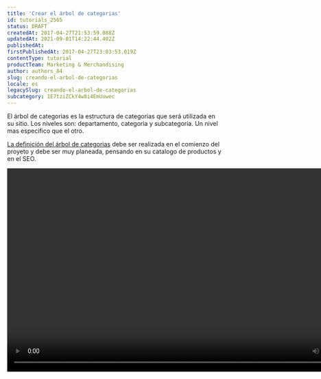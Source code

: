 ```yaml
---
title: 'Crear el árbol de categorias'
id: tutorials_2565
status: DRAFT
createdAt: 2017-04-27T21:53:59.088Z
updatedAt: 2021-09-01T14:22:44.402Z
publishedAt: 
firstPublishedAt: 2017-04-27T23:03:53.019Z
contentType: tutorial
productTeam: Marketing & Merchandising
author: authors_84
slug: creando-el-arbol-de-categorias
locale: es
legacySlug: creando-el-arbol-de-categorias
subcategory: 1E7tziZCkY4w8i4EmUuwec
---
```


El árbol de categorias es la estructura de categorias que será utilizada en su sitio. Los niveles son: departamento, categoria y subcategoria. Un nivel mas especifico que el otro.

[La definición del árbol de categorias](/es/tutorial/cadastrando-categoria/ "La definición del árbol de categorias") debe ser realizada en el comienzo del proyeto y debe ser muy planeada, pensando en su catalogo de productos y en el SEO.

<!--[if lt IE 9]><script>document.createElement('video');</script><![endif]--><video class="wp-video-shortcode" id="video-6334-1" width="840" height="473" preload="metadata" controls="controls"><source type="video/mp4" src="https://assets.contentful.com/alneenqid6w5/5EVmpjIxSECYa4okIyGsae/18e869041abb873483641b0a04fa93df/CriandoArvoreCategorias-1.mp4?_=1" />[//assets.contentful.com/alneenqid6w5/5EVmpjIxSECYa4okIyGsae/18e869041abb873483641b0a04fa93df/CriandoArvoreCategorias-1.mp4](https://assets.contentful.com/alneenqid6w5/5EVmpjIxSECYa4okIyGsae/18e869041abb873483641b0a04fa93df/CriandoArvoreCategorias-1.mp4 "https://assets.contentful.com/alneenqid6w5/5EVmpjIxSECYa4okIyGsae/18e869041abb873483641b0a04fa93df/CriandoArvoreCategorias-1.mp4")</video>
